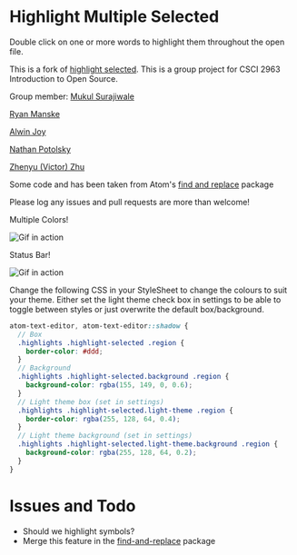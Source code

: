 # Highlight Multiple Selected

<!-- [![Build Status](https://travis-ci.org/richrace/highlight-selected.svg?branch=master)](https://travis-ci.org/richrace/highlight-selected) -->

Double click on one or more words to highlight them throughout the open file.

This is a fork of [highlight selected](https://github.com/richrace/highlight-selected).
This is a group project for CSCI 2963 Introduction to Open Source.

Group member:
[Mukul Surajiwale](https://github.com/mukulio)

[Ryan Manske](https://github.com/rymanske)

[Alwin Joy](https://github.com/alwinrobot)

[Nathan Potolsky](https://github.com/nathanpotolsky)

[Zhenyu (Victor) Zhu](https://github.com/SLiNv)

Some code and has been taken from Atom's
  [find and replace](https://github.com/atom/find-and-replace) package

Please log any issues and pull requests are more than welcome!

Multiple Colors!

![Gif in action](http://g.recordit.co/W9SeOL3DpQ.gif)

Status Bar!

![Gif in action](https://raw.githubusercontent.com/nathanpotolsky/highlight-selected/master/demo/Status%20bar%20view.gif)

Change the following CSS in your StyleSheet to change the colours to suit your
theme. Either set the light theme check box in settings to be able to toggle
between styles or just overwrite the default box/background.

```scss
atom-text-editor, atom-text-editor::shadow {
  // Box
  .highlights .highlight-selected .region {
    border-color: #ddd;
  }
  // Background
  .highlights .highlight-selected.background .region {
    background-color: rgba(155, 149, 0, 0.6);
  }
  // Light theme box (set in settings)
  .highlights .highlight-selected.light-theme .region {
    border-color: rgba(255, 128, 64, 0.4);
  }
  // Light theme background (set in settings)
  .highlights .highlight-selected.light-theme.background .region {
    background-color: rgba(255, 128, 64, 0.2);
  }
}
```


# Issues and Todo

- Should we highlight symbols?
- Merge this feature in the
[find-and-replace](https://github.com/atom/find-and-replace) package
